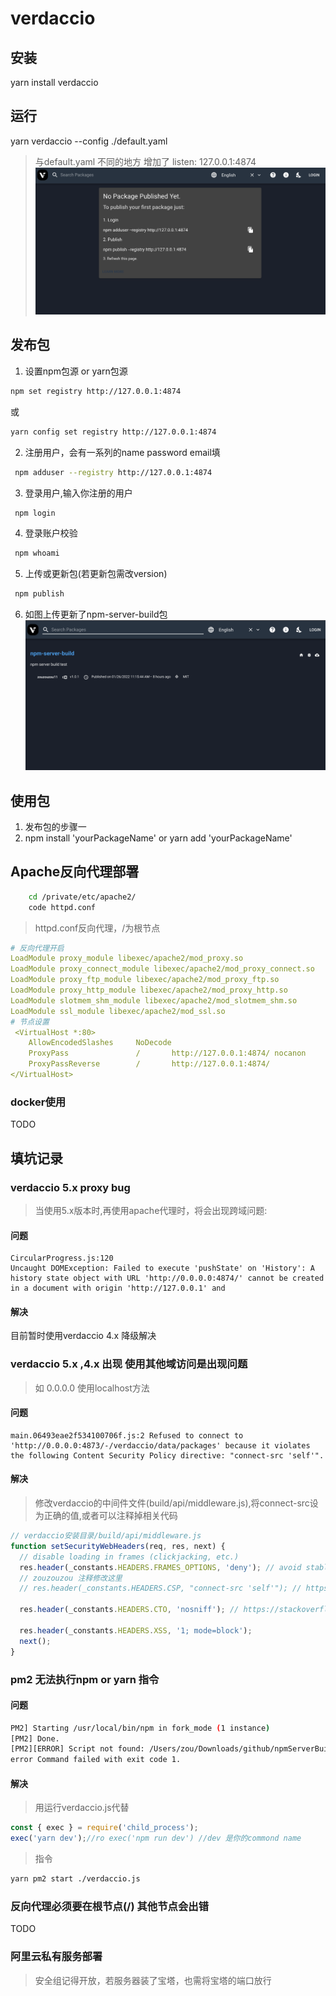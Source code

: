 # verdaccio

## 安装
yarn install verdaccio
## 运行
yarn verdaccio --config ./default.yaml
> 与default.yaml 不同的地方 增加了 listen: 127.0.0.1:4874
![image](./localhostImage.png)


## 发布包
1. 设置npm包源 or yarn包源
```bash
npm set registry http://127.0.0.1:4874
```
或
```bash
yarn config set registry http://127.0.0.1:4874
```
2. 注册用户，会有一系列的name password email填
```bash
 npm adduser --registry http://127.0.0.1:4874
```
3. 登录用户,输入你注册的用户
```bash
 npm login
```
4. 登录账户校验
```bash
 npm whoami
```
5. 上传或更新包(若更新包需改version)
```bash
 npm publish
```
6. 如图上传更新了npm-server-build包
![image](./packageUp.png)

## 使用包
1. 发布包的步骤一
2. npm install 'yourPackageName' or yarn add 'yourPackageName'

## Apache反向代理部署
```bash
    cd /private/etc/apache2/
    code httpd.conf
```
> httpd.conf反向代理，/为根节点
```yaml
# 反向代理开启
LoadModule proxy_module libexec/apache2/mod_proxy.so
LoadModule proxy_connect_module libexec/apache2/mod_proxy_connect.so
LoadModule proxy_ftp_module libexec/apache2/mod_proxy_ftp.so
LoadModule proxy_http_module libexec/apache2/mod_proxy_http.so
LoadModule slotmem_shm_module libexec/apache2/mod_slotmem_shm.so
LoadModule ssl_module libexec/apache2/mod_ssl.so
# 节点设置
 <VirtualHost *:80>
    AllowEncodedSlashes     NoDecode
    ProxyPass               /       http://127.0.0.1:4874/ nocanon
    ProxyPassReverse        /       http://127.0.0.1:4874/
</VirtualHost>
```

### docker使用
TODO

## 填坑记录
### verdaccio 5.x proxy bug
> 当使用5.x版本时,再使用apache代理时，将会出现跨域问题:
#### 问题
```text
CircularProgress.js:120 
Uncaught DOMException: Failed to execute 'pushState' on 'History': A history state object with URL 'http://0.0.0.0:4874/' cannot be created in a document with origin 'http://127.0.0.1' and
```
#### 解决
 目前暂时使用verdaccio 4.x 降级解决

### verdaccio 5.x ,4.x 出现 使用其他域访问是出现问题
> 如 0.0.0.0 使用localhost方法
#### 问题
```text
main.06493eae2f534100706f.js:2 Refused to connect to 'http://0.0.0.0:4873/-/verdaccio/data/packages' because it violates the following Content Security Policy directive: "connect-src 'self'".
```
#### 解决
> 修改verdaccio的中间件文件(build/api/middleware.js),将connect-src设为正确的值,或者可以注释掉相关代码
```javascript
// verdaccio安装目录/build/api/middleware.js
function setSecurityWebHeaders(req, res, next) {
  // disable loading in frames (clickjacking, etc.)
  res.header(_constants.HEADERS.FRAMES_OPTIONS, 'deny'); // avoid stablish connections outside of domain
  // zouzouzou 注释修改这里
  // res.header(_constants.HEADERS.CSP, "connect-src 'self'"); // https://stackoverflow.com/questions/18337630/what-is-x-content-type-options-nosniff

  res.header(_constants.HEADERS.CTO, 'nosniff'); // https://stackoverflow.com/questions/9090577/what-is-the-http-header-x-xss-protection

  res.header(_constants.HEADERS.XSS, '1; mode=block');
  next();
}
```

### pm2 无法执行npm or yarn 指令
#### 问题
```bash
PM2] Starting /usr/local/bin/npm in fork_mode (1 instance)
[PM2] Done.
[PM2][ERROR] Script not found: /Users/zou/Downloads/github/npmServerBuild/run
error Command failed with exit code 1.
```
#### 解决
> 用运行verdaccio.js代替
```javascript
const { exec } = require('child_process');
exec('yarn dev');//ro exec('npm run dev') //dev 是你的commond name
```
> 指令
```bash
yarn pm2 start ./verdaccio.js 
```

### 反向代理必须要在根节点(/) 其他节点会出错
TODO

### 阿里云私有服务部署
> 安全组记得开放，若服务器装了宝塔，也需将宝塔的端口放行